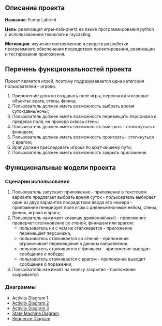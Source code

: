 ## Описание проекта
**Название**: Funny Labirint

**Цель**: реализация игры-лабиринта на языке программирования python с использованием технологии raycasting.

**Мотивация**: изучение инструментов и средств разработки программного обеспечения посредством проектирования, реализации и тестирования приложения.

## Перечень функциональностей проекта
Проект является игрой, поэтому подразумевается одна категория пользователей - игроки.
1. Приложение должно создавать поле игры, персонажа и игровые объекты: врага, стены, финиш;
2. Пользователь должен иметь возможность выбрать время суток(день/ночь);
2. Пользователь должен иметь возможность перемещать персонажа в пределах поля, не проходя сквозь стены;
4. Пользователь должен иметь возможность выиграть - столкнуться с финишем;
5. Пользователь должен иметь возможность проиграть - столкнуться с врагом;
6. Враг должен преследовать игрока по кратчайшему пути;
6. Пользователь должен иметь возможность закрыть приложение.

## Функциональные модели проекта
### Сценарии использования
1. Пользователь запускает приложение - приложение в текстовом варианте предлагает выбрать время суток - пользователь выбирает один из двух вариантов посредством ввода его номера - приложение генерирует поле игры с дневным/ночным небом, стены, финиш, игрока и врага;
2. Пользователь нажимает клавишу движения(`wasd`) - приложение проверяет столкновение со стеной, финишем или врагом:
    - пользователь ни с чем не сталкивается - приложение перемещает персонажа;
    - пользователь сталкивается со стеной - приложение ограничивает перемещение в данном направлении;
	- пользователь сталкивается с финишем - приложение выводит сообщение о победе;
	- пользователь сталкивается с врагом - приложение выводит сообщение о поражении;
3. Пользователь нажимает на кнопку закрытия - приложение закрывается
### Диаграммы
- [Activity Diagram 1](./1.png)
- [Activity Diagram 2](https://drive.google.com/file/d/1lfjaXcPipultS9LAFWerlZcMBZxMAL9h/view?usp=drive_link)
- [Activity Diagram 3](https://drive.google.com/file/d/1yUwToLrR5k0988dWnrPxy5bux5l-wh44/view?usp=drive_link)
- [State Machine Diagram](https://drive.google.com/file/d/1vly5rZSY0LQQIFvXf-j7_6BbJ9kJymao/view?usp=drive_link)
- [Sequence Diagram](https://drive.google.com/file/d/1kUU6YqV9y07zpbMSR3H0-e6RnAtYnqL3/view?usp=drive_link)
